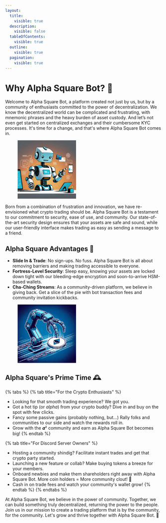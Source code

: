 ```yaml
---
layout:
  title:
    visible: true
  description:
    visible: false
  tableOfContents:
    visible: true
  outline:
    visible: true
  pagination:
    visible: true
---
```


# Why Alpha Square Bot? 🚀

Welcome to Alpha Square Bot, a platform created not just by us, but by a community of enthusiasts committed to the power of decentralization. We know the decentralized world can be complicated and frustrating, with mnemonic phrases and the heavy burden of asset custody. And let’s not even get started on centralized exchanges and their cumbersome KYC processes. It's time for a change, and that's where Alpha Square Bot comes in.



<figure><img src=".gitbook/assets/download (3).png" alt="" width="188"><figcaption></figcaption></figure>

Born from a combination of frustration and innovation, we have re-envisioned what crypto trading should be. Alpha Square Bot is a testament to our commitment to security, ease of use, and community. Our state-of-the-art security design ensures that your assets are safe and sound, while our user-friendly interface makes trading as easy as sending a message to a friend.



## **Alpha Square Advantages** 🌟

* **Slide In & Trade**: No sign-ups. No fuss. Alpha Square Bot is all about removing barriers and making trading accessible to everyone.
* **Fortress-Level Security**: Sleep easy, knowing your assets are locked down tight with our bleeding-edge encryption and soon-to-arrive HSM-based wallets.
* **Cha-Ching Streams**: As a community-driven platform, we believe in giving back. Get a slice of the pie with bot transaction fees and community invitation kickbacks.

<figure><img src=".gitbook/assets/Unknow2.webp" alt="" width="188"><figcaption></figcaption></figure>

## **Alpha Square's Prime Time** 🕰️

{% tabs %}
{% tab title="For the Crypto Enthusiasts" %}
* Looking for that smooth trading experience? We got you.
* Got a hot tip (or _alpha_) from your crypto buddy? Dive in and buy on the spot with few clicks.
* Fancy some passive gains (probably nothing, but...) Rally folks and communities to our side and watch the rewards roll in.
* Grow with the 𝜶² community and earn as Alpha Square Bot becomes big!
{% endtab %}

{% tab title="For Discord Server Owners" %}
* Hosting a community shindig? Facilitate instant trades and get that crypto party started.
* Launching a new feature or collab? Make buying tokens a breeze for your members.
* Onboard newbies and make them shareholders right away with Alpha Square Bot. More coin holders = More community clout! 💪
* Cash in on trade fees and watch your community's wallet grow!
{% endtab %}
{% endtabs %}



At Alpha Square Bot, we believe in the power of community. Together, we can build something truly decentralized, returning the power to the people. Join us in our mission to create a trading platform that is by the community, for the community. Let's grow and thrive together with Alpha Square Bot. 🌱
